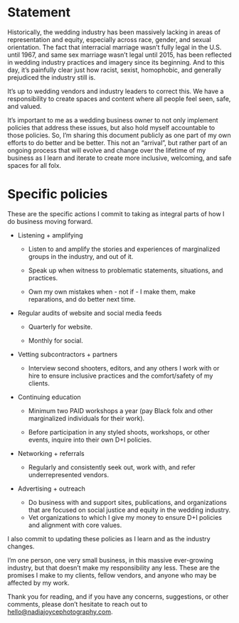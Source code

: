 # Statement

Historically, the wedding industry has been massively lacking in areas of representation and equity, especially across race, gender, and sexual orientation. The fact that interracial marriage wasn’t fully legal in the U.S. until 1967, and same sex marriage wasn’t legal until 2015, has been reflected in wedding industry practices and imagery since its beginning. And to this day, it’s painfully clear just how racist, sexist, homophobic, and generally prejudiced the industry still is.

It’s up to wedding vendors and industry leaders to correct this. We have a responsibility to create spaces and content where all people feel seen, safe, and valued. 

It’s important to me as a wedding business owner to not only implement policies that address these issues, but also hold myself accountable to those policies. So, I’m sharing this document publicly as one part of my own efforts to do better and be better. This not an “arrival”, but rather part of an ongoing process that will evolve and change over the lifetime of my business as I learn and iterate to create more inclusive, welcoming, and safe spaces for all folx.

# Specific policies

These are the specific actions I commit to taking as integral parts of how I do business moving forward. 

+ Listening + amplifying

   + Listen to and amplify the stories and experiences of marginalized groups in the industry, and out of it.

   + Speak up when witness to problematic statements, situations, and practices.

   + Own my own mistakes when - not if - I make them, make reparations, and do better next time.

+ Regular audits of website and social media feeds

   + Quarterly for website.

   + Monthly for social.

+ Vetting subcontractors + partners

   + Interview second shooters, editors, and any others I work with or hire to ensure inclusive practices and the comfort/safety of my clients.

+ Continuing education 

   + Minimum two PAID workshops a year (pay Black folx and other marginalized individuals for their work).

   + Before participation in any styled shoots, workshops, or other events, inquire into their own D+I policies. 

+ Networking + referrals

   + Regularly and consistently seek out, work with, and refer underrepresented vendors.

+ Advertising + outreach

   + Do business with and support sites, publications, and organizations that are focused on social justice and equity in the wedding industry.
   + Vet organizations to which I give my money to ensure D+I policies and alignment with core values.


I also commit to updating these policies as I learn and as the industry changes. 

I’m one person, one very small business, in this massive ever-growing industry, but that doesn’t make my responsibility any less. These are the promises I make to my clients, fellow vendors, and anyone who may be affected by my work. 

Thank you for reading, and if you have any concerns, suggestions, or other comments, please don’t hesitate to reach out to hello@nadiajoycephotography.com.
